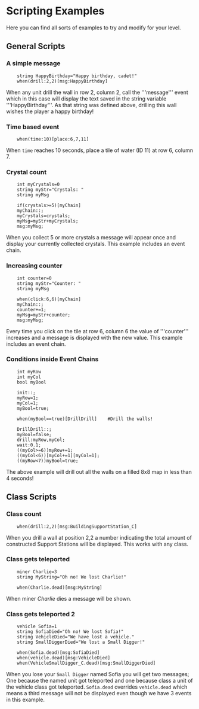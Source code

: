 # Scripting Examples
Here you can find all sorts of examples to try and modify for your level.

## General Scripts

### A simple message

```mms
    string HappyBirthday="Happy birthday, cadet!"
	when(drill:2,2)[msg:HappyBirthday]
```

When any unit drill the wall in row 2, column 2, call the '''message''' event which in this case will display the text saved in the string variable '''HappyBirthday'''. As that string was defined above, drilling this wall wishes the player a happy birthday!

### Time based event

```mms    
	when(time:10)[place:6,7,11]
```

When `time` reaches 10 seconds, place a tile of water (ID 11) at row 6, column 7.

### Crystal count
   
```mms 
	int myCrystals=0
	string myStr="Crystals: "
	string myMsg

	if(crystals>=5)[myChain]
	myChain::;
	myCrystals=crystals;
	myMsg=myStr+myCrystals;
	msg:myMsg;
```

When you collect 5 or more crystals a message will appear once and display your currently collected 	crystals. This example includes an event chain.

### Increasing counter

```mms 
	int counter=0
	string myStr="Counter: "
	string myMsg

	when(click:6,6)[myChain]
	myChain::;
	counter+=1;
	myMsg=myStr+counter;
	msg:myMsg;
```

Every time you click on the tile at row 6, column 6 the value of '''counter''' increases and a message is displayed with the new value. This example includes an event chain.

### Conditions inside Event Chains

```mms
	int myRow
	int myCol
	bool myBool
 
	init::;
	myRow=1;
	myCol=1;
	myBool=true;
 
	when(myBool==true)[DrillDrill]    #Drill the walls!
 
	DrillDrill::;
	myBool=false;
	drill:myRow,myCol;
	wait:0.1;
	((myCol>=6))myRow+=1;
	((myCol<6))[myCol+=1][myCol=1];
	((myRow<7))myBool=true;
```
 
The above example will drill out all the walls on a filled 8x8 map in less than 4 seconds!

## Class Scripts

### Class count

```mms
	when(drill:2,2)[msg:BuildingSupportStation_C]
```

When you drill a wall at position 2,2 a number indicating the total amount of constructed Support Stations will be displayed. This works with any class.

### Class gets teleported

```mms
	miner Charlie=3
	string MyString="Oh no! We lost Charlie!"
 
	when(Charlie.dead)[msg:MyString]
```

When miner *Charlie* dies a message will be shown.

### Class gets teleported 2

```mms
	vehicle Sofia=1
	string SofiaDied="Oh no! We lost Sofia!"
	string VehicleDied="We have lost a vehicle."
	string SmallDiggerDied="We lost a Small Digger!"
	
	when(Sofia.dead)[msg:SofiaDied]
	when(vehicle.dead)[msg:VehicleDied]
	when(VehicleSmallDigger_C.dead)[msg:SmallDiggerDied]
```
 
When you lose your `Small Digger` named Sofia you will get two messages; One because the named unit got teleported and one because class a unit of the vehicle class got teleported. `Sofia.dead` overrides `vehicle.dead` which means a third message will not be displayed even though we have 3 events in this example.
